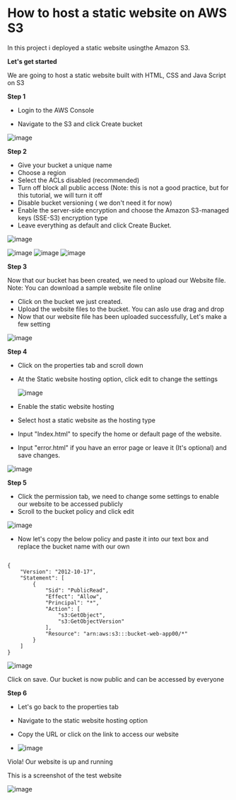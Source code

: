 
# How to host a  static website on AWS S3

In this project i deployed a static website usingthe Amazon S3.

**Let's get started**

We are going to host a static website built with HTML, CSS and Java Script on S3 

**Step 1** 

- Login to the AWS Console

- Navigate to the S3 and click Create bucket

![image](https://github.com/helloAirX/Static-Website-on-Amazon-S3/assets/113798625/81280857-bf67-42ca-b98c-182139607f06)


**Step 2** 

- Give your bucket a unique name
- Choose a region
- Select the ACLs disabled (recommended)
- Turn off block all public access (Note: this is not a good practice, but for this tutorial, we will turn it off
- Disable bucket versioning ( we don't need it for now)
- Enable the server-side encryption and choose the Amazon S3-managed keys (SSE-S3) encryption type
- Leave everything as default and click Create Bucket.
  
![image](https://github.com/helloAirX/Static-Website-on-Amazon-S3/assets/113798625/959e0785-7004-4e6b-9a70-142d4c03a588)

![image](https://github.com/helloAirX/Static-Website-on-Amazon-S3/assets/113798625/e547dc12-e56e-4f54-9339-4289b61a23af)
![image](https://github.com/helloAirX/Static-Website-on-Amazon-S3/assets/113798625/47889c15-c26a-4560-a7f2-922b1748ac4a)
![image](https://github.com/helloAirX/Static-Website-on-Amazon-S3/assets/113798625/571cf2a9-14d7-4800-8f09-ce78e9606401)


**Step 3**

Now that our bucket has been created, we need to upload our Website file. 
Note: You can download a sample website file online
- Click on the bucket we just created.
- Upload the website files to the bucket. You can aslo use drag and drop
- Now that our website file has been uploaded successfully, Let's make a few setting

![image](https://github.com/helloAirX/Static-Website-on-Amazon-S3/assets/113798625/41655229-3488-43d2-afae-8bc19a7bfa31)


**Step 4** 

- Click on the properties tab and scroll down
- At the Static website hosting option, click edit to change the settings
  
  ![image](https://github.com/helloAirX/Static-Website-on-Amazon-S3/assets/113798625/70c743a7-a205-4290-b5f8-ee2934f45ba1)
  
- Enable the static website hosting
- Select host a static website as the hosting type
- Input "Index.html" to specify the home or default page of the website.
- Input "error.html" if you have an error page or leave it (It's optional) and save changes.

![image](https://github.com/helloAirX/Static-Website-on-Amazon-S3/assets/113798625/b4559404-edd9-412c-86f5-075cd438fd17)


**Step 5** 
- Click the permission tab, we need to change some settings to enable our website to be accessed publicly
- Scroll to the bucket policy and click edit

 ![image](https://github.com/helloAirX/Static-Website-on-Amazon-S3/assets/113798625/a0b8e2f8-651b-457a-ba63-12b674361fda)

- Now let's copy the below policy and paste it into our text box and replace the bucket name with our own

```

{
    "Version": "2012-10-17",
    "Statement": [
        {
            "Sid": "PublicRead",
            "Effect": "Allow",
            "Principal": "*",
            "Action": [
                "s3:GetObject",
                "s3:GetObjectVersion"
            ],
            "Resource": "arn:aws:s3:::bucket-web-app00/*"
        }
    ]
}

```
![image](https://github.com/helloAirX/Static-Website-on-Amazon-S3/assets/113798625/2017dccc-0661-472c-9194-54bc4b8d1935)

Click on save. Our bucket is now public and can be accessed by everyone

**Step 6**

- Let's go back to the properties tab

- Navigate to the static website hosting option

- Copy the URL or click on the link to access our website

- ![image](https://github.com/helloAirX/Static-Website-on-Amazon-S3/assets/113798625/4de97232-57f3-42b8-8c3f-56f71106cb3e)

Viola! Our website is up and running


This is a screenshot of the test website 

![image](https://github.com/helloAirX/Static-Website-on-Amazon-S3/assets/113798625/0b9263e5-84be-4e67-a927-213b24f88909)


